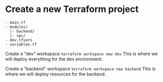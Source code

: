 # Create a new Terraform project
```
- main.tf
- modules/
  |- backend/
  |- vpc/
- dev.tfvars
- variables.tf
```

Create a "dev" workspace
```terraform workspace new dev```
This is where we will deploy everything for the dev environment.

Create a "backend" workspace
```terraform workspace new backend```
This is where we will deploy resources for the backend.

